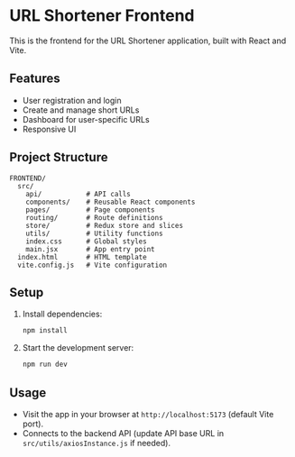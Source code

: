 # URL Shortener Frontend

This is the frontend for the URL Shortener application, built with React and Vite.

## Features
- User registration and login
- Create and manage short URLs
- Dashboard for user-specific URLs
- Responsive UI

## Project Structure
```
FRONTEND/
  src/
    api/           # API calls
    components/    # Reusable React components
    pages/         # Page components
    routing/       # Route definitions
    store/         # Redux store and slices
    utils/         # Utility functions
    index.css      # Global styles
    main.jsx       # App entry point
  index.html       # HTML template
  vite.config.js   # Vite configuration
```

## Setup
1. Install dependencies:
   ```bash
   npm install
   ```
2. Start the development server:
   ```bash
   npm run dev
   ```

## Usage
- Visit the app in your browser at `http://localhost:5173` (default Vite port).
- Connects to the backend API (update API base URL in `src/utils/axiosInstance.js` if needed).


